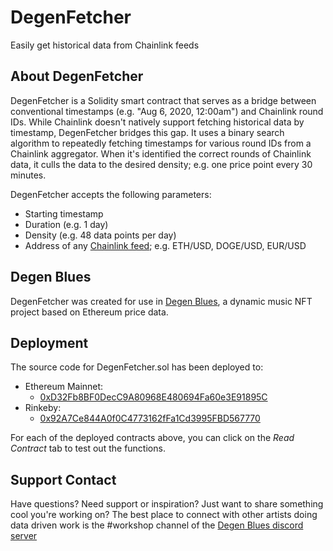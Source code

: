 # DegenFetcher

Easily get historical data from Chainlink feeds
 
## About DegenFetcher
 
DegenFetcher is a Solidity smart contract that serves as a bridge between conventional timestamps (e.g. "Aug 6, 2020, 12:00am") and Chainlink round IDs. While Chainlink doesn't natively support fetching historical data by timestamp, DegenFetcher bridges this gap. It uses a binary search algorithm to repeatedly fetching timestamps for various round IDs from a Chainlink aggregator. When it's identified the correct rounds of Chainlink data, it culls the data to the desired density; e.g. one price point every 30 minutes.

DegenFetcher accepts the following parameters:
* Starting timestamp
* Duration (e.g. 1 day)
* Density (e.g. 48 data points per day)
* Address of any [Chainlink feed](https://medium.com/r?url=https%3A%2F%2Fdocs.chain.link%2Fdocs%2Fethereum-addresses%2F); e.g. ETH/USD, DOGE/USD, EUR/USD

## Degen Blues

DegenFetcher was created for use in [Degen Blues](https://degenblues.xyz/), a dynamic music NFT project based on Ethereum price data.

## Deployment

The source code for DegenFetcher.sol has been deployed to:

* Ethereum Mainnet:
  * [0xD32Fb8BF0DecC9A80968E480694Fa60e3E91895C](https://etherscan.io/address/0xd32fb8bf0decc9a80968e480694fa60e3e91895c#code)
* Rinkeby:
  * [0x92A7Ce844A0f0C4773162fFa1Cd3995FBD567770](https://rinkeby.etherscan.io/address/0x92A7Ce844A0f0C4773162fFa1Cd3995FBD567770#code)

For each of the deployed contracts above, you can click on the *Read Contract* tab to test out the functions.

## Support Contact

Have questions? Need support or inspiration? Just want to share something cool you're working on? The best place to connect with other artists doing data driven work is the #workshop channel of the [Degen Blues discord server](https://discord.gg/FBrBgTWYR8)
